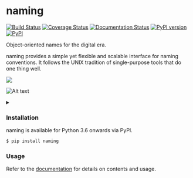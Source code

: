 # naming
[![Build Status](https://travis-ci.org/chrizzFTD/naming.svg?branch=master)](https://travis-ci.org/chrizzFTD/naming)
[![Coverage Status](https://coveralls.io/repos/github/chrizzFTD/naming/badge.svg?branch=master)](https://coveralls.io/github/chrizzFTD/naming?branch=master)
[![Documentation Status](https://readthedocs.org/projects/naming/badge/?version=latest)](https://naming.readthedocs.io/en/latest/?badge=latest)
[![PyPI version](https://badge.fury.io/py/naming.svg)](https://badge.fury.io/py/naming)
[![PyPI](https://img.shields.io/pypi/pyversions/naming.svg)](https://pypi.python.org/pypi/naming)

Object-oriented names for the digital era.

naming provides a simple yet flexible and scalable interface for naming conventions.
It follows the UNIX tradition of single-purpose tools that do one thing well.

<div class="footer">
        <img src="https://docs.google.com/drawings/d/1wU-T04kgE7O_uVr4XRNIxGsnZP-TJmVxG5mqQE6mMNM/pub?w=1380&amp;h=980">
    </div>

![Alt text](https://g.gravizo.com/source/builtins?https%3A%2F%2Fraw.githubusercontent.com%2Fchrizzftd%2Fnaming%2Ffeature%2Fgraphviz_readme%2FREADME.md)
<details> 
<summary></summary>
builtins
strict digraph G {
    {
      node [style="rounded, filled" shape=box]
      class, FILE, PIPE, PIPEFILE
    }
    {
      node [style=filled margin=0 width=1 height=0.46 shape=polygon fixedsize=true skew=0.4]
      format, file_format, pipe_format, pipefile_format
    }
    {
      node [shape=none]
      patterns, file_patterns, pipe_patterns, pipefile_patterns
    }
    {
      node [style="dashed, filled" shape=box]
      example, file_example, pipe_example, pipefile_example
    }
    subgraph legend {
        edge[style=invis]
        class, format, example, patterns [color=gray40 fillcolor=gray95]
        patterns [label="field=pattern" fontcolor=gray22]
        class -> format -> patterns  -> example
    }
    FILE, file_format, file_example [color=lightgoldenrod3 fillcolor=lemonchiffon1]
    file_format [label=".{suffix}"]
    file_example [label=".ext"]
    file_patterns [label="suffix = \w+" fontcolor=lightgoldenrod4]
    PIPE, pipe_format, pipe_example [color=lightskyblue4 fillcolor=lightblue]
    pipe_format [label=".{pipe}"]
    pipe_example [label=".1
    .1.out
    .1.out.101"]
    pipe_patterns [label="version = \d+ 
    output=\w+?
    frame=\d+?"]
    PIPEFILE, pipefile_format, pipefile_example [color=mediumorchid4 fillcolor=plum2]
    pipefile_format [skew=0.15 width=2 label="{base}.{pipe}.{suffix}"]
    pipefile_example [label="wip_data.7.ext
    pipe_data.7.out.ext
    framed_data.7.out.101.ext"]
    pipefile_patterns [label="base = \w+" fontcolor=mediumorchid4]
    edge [color=gray36 arrowhead="vee"]
    PIPE -> pipe_format -> pipe_patterns -> pipe_example 
    FILE -> file_format -> file_patterns -> file_example
    PIPEFILE -> pipefile_format -> pipefile_patterns -> pipefile_example
    {PIPE, FILE} -> PIPEFILE 
}
)
builtins
</details>
    
### Installation

naming is available for Python 3.6 onwards via PyPI.

```bash
$ pip install naming
```

### Usage

Refer to the [documentation](http://naming.readthedocs.io/en/latest/) for details on contents and usage.
